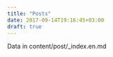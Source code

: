 ```yaml
---
title: "Posts"
date: 2017-09-14T19:16:45+03:00
draft: true
---
```


Data in content/post/_index.en.md
